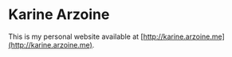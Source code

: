 # Karine Arzoine
This is my personal website available at [http://karine.arzoine.me](http://karine.arzoine.me).
